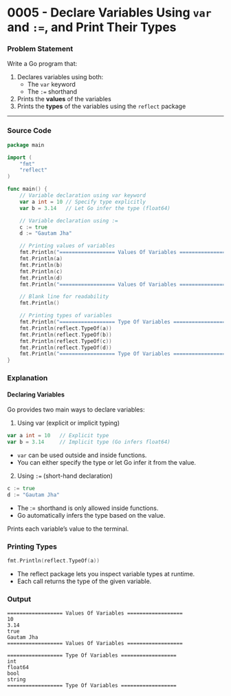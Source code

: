 # 0005 - Declare Variables Using `var` and `:=`, and Print Their Types

### Problem Statement

Write a Go program that:

1. Declares variables using both:
   - The `var` keyword
   - The `:=` shorthand
2. Prints the **values** of the variables
3. Prints the **types** of the variables using the `reflect` package

---

### Source Code

```go
package main

import (
	"fmt"
	"reflect"
)

func main() {
	// Variable declaration using var keyword
	var a int = 10 // Specify type explicitly
	var b = 3.14   // Let Go infer the type (float64)

	// Variable declaration using :=
	c := true
	d := "Gautam Jha"

	// Printing values of variables
	fmt.Println("================== Values Of Variables ==================")
	fmt.Println(a)
	fmt.Println(b)
	fmt.Println(c)
	fmt.Println(d)
	fmt.Println("================== Values Of Variables ==================")

	// Blank line for readability
	fmt.Println()

	// Printing types of variables
	fmt.Println("================== Type Of Variables ==================")
	fmt.Println(reflect.TypeOf(a))
	fmt.Println(reflect.TypeOf(b))
	fmt.Println(reflect.TypeOf(c))
	fmt.Println(reflect.TypeOf(d))
	fmt.Println("================== Type Of Variables ==================")
}
```

### Explanation

#### Declaring Variables
Go provides two main ways to declare variables:
1. Using var (explicit or implicit typing)
```go
var a int = 10   // Explicit type
var b = 3.14     // Implicit type (Go infers float64)
```


* `var` can be used outside and inside functions.
* You can either specify the type or let Go infer it from the value.

2. Using `:=` (short-hand declaration)
```go
c := true
d := "Gautam Jha"
```

* The := shorthand is only allowed inside functions.
* Go automatically infers the type based on the value.

Prints each variable’s value to the terminal.


### Printing Types
```go
fmt.Println(reflect.TypeOf(a))
```
* The reflect package lets you inspect variable types at runtime.
* Each call returns the type of the given variable.

### Output 
```text
================== Values Of Variables ==================
10
3.14
true
Gautam Jha
================== Values Of Variables ==================

================== Type Of Variables ==================
int
float64
bool
string
================== Type Of Variables ==================
```


